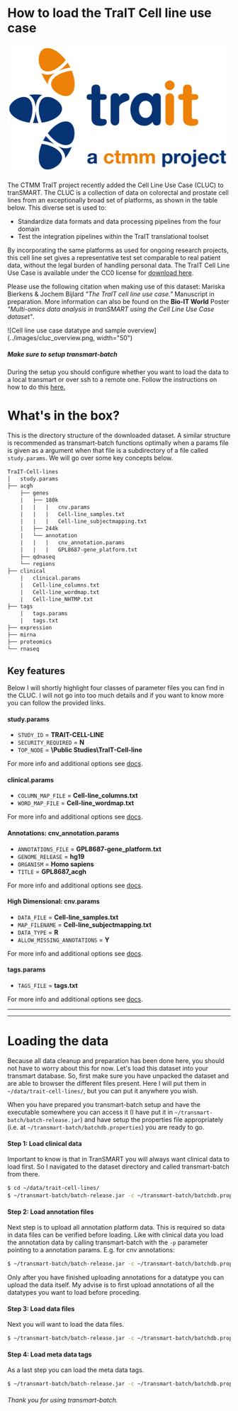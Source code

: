 # How to load the TraIT Cell line use case

![TraIT logo](../images/traitlogo2-whitespace.jpg)

The CTMM TraIT project recently added the Cell Line Use Case (CLUC) to tranSMART. The CLUC is a collection of data on colorectal and prostate cell lines from an exceptionally broad set of platforms, as shown in the table below.
This diverse set is used to:
 - Standardize data formats and data processing pipelines from the four domain
 - Test the integration pipelines within the TraIT translational toolset

By incorporating the same platforms as used for ongoing research projects, this cell line set gives a representative test set comparable to real patient data, without the legal burden of handling personal data. The TraIT Cell Line Use Case is available under the CC0 license for [download here](https://wiki.transmartfoundation.org/display/transmartwiki/Tutorial%3A+How+to+load+the+Cell+Line+Use+Case+dataset+with+transmart-data).

Please use the following citation when making use of this dataset: Mariska Bierkens & Jochem Bijlard *"The TraIT cell line use case."* Manuscript in preparation. More information can also be found on the **Bio-IT World** Poster *"Multi-omics data analysis in tranSMART using the Cell Line Use Case dataset"*.

![Cell line use case datatype and sample overview](../images/cluc_overview.png, width="50")

##### Make sure to setup transmart-batch
During the setup you should configure whether you want to load the data to a local transmart or over ssh to a remote one. Follow the instructions on how to do this [here.](../README.md)

# What's in the box?
This is the directory structure of the downloaded dataset. A similar structure is recommended as transmart-batch functions optimally when a params file is given as a argument when that file is a subdirectory of a file called `study.params`.  We will go over some key concepts below.

```
TraIT-Cell-lines
│   study.params
├── acgh
    ├── genes
    |   ├── 180k
    |   |   |   cnv.params
    |   |   |   Cell-line_samples.txt
    |   |   |   Cell-line_subjectmapping.txt
    |   ├── 244k
    |   └── annotation
    |   |   |   cnv_annotation.params
    |   |   |   GPL8687-gene_platform.txt
    ├── qdnaseq
    └── regions
├── clinical
    |   clinical.params
    |   Cell-line_columns.txt
    |   Cell-line_wordmap.txt
    |   Cell-line_NHTMP.txt
├── tags
    |   tags.params
    |   tags.txt
├── expression
├── mirna
├── proteomics
└── rnaseq
```

## Key features
Below I will shortly highlight four classes of parameter files you can find in the CLUC.  I will not go into too much details and if you want to know more you can follow the provided links.

#### study.params

* `STUDY_ID` = **TRAIT-CELL-LINE**
* `SECURITY_REQUIRED` = **N**
* `TOP_NODE` = **\Public Studies\TraIT-Cell-line**

For more info and additional options see [docs](data_formats/study-params.md).

#### clinical.params
* `COLUMN_MAP_FILE` = **Cell-line_columns.txt**
* `WORD_MAP_FILE` = **Cell-line_wordmap.txt**

For more info and additional options see [docs](data_formats/clinical.md).

#### Annotations: cnv_annotation.params

* `ANNOTATIONS_FILE` = **GPL8687-gene_platform.txt**
* `GENOME_RELEASE` = **hg19**
* `ORGANISM` = **Homo sapiens**
* `TITLE` = **GPL8687_acgh**

For more info and additional options see [docs](data_formats/annotations.md).

#### High Dimensional: cnv.params

* `DATA_FILE` = **Cell-line_samples.txt**
* `MAP_FILENAME` = **Cell-line_subjectmapping.txt**
* `DATA_TYPE` = **R**
* `ALLOW_MISSING_ANNOTATIONS` = **Y**

For more info and additional options see [docs](data_formats/hd-params.md).
#### tags.params

* `TAGS_FILE` = **tags.txt**


For more info and additional options see [docs](data_formats/tags.md).

---
---
# Loading the data

Because all data cleanup and preparation has been done here, you should not have to worry about this for now. Let's load this dataset into your transmart database. So, first make sure you have unpacked the dataset and are able to browser the different files present. Here I will put them in `~/data/trait-cell-lines/`, but you can put it anywhere you wish.

When you have prepared you transmart-batch setup and have the executable somewhere you can access it (I have put it in  `~/transmart-batch/batch-release.jar`) and have setup the properties file appropriately (i.e. at `~/transmart-batch/batchdb.properties`) you are ready to go.

#### Step 1: Load clinical data
Important to know is that in TranSMART you will always want clinical data to load first. So I navigated to the dataset directory and called transmart-batch from there.

``` sh
$ cd ~/data/trait-cell-lines/
$ ~/transmart-batch/batch-release.jar -c ~/transmart-batch/batchdb.properties -p clinical/clinical.params
```

#### Step 2: Load annotation files
Next step is to upload all annotation platform data. This is required so data in data files can be verified before loading.
Like with clinical data you load the annotation data by calling transmart-batch with the `-p` parameter pointing to a annotation params.  E.g. for cnv annotations:

``` sh
$ ~/transmart-batch/batch-release.jar -c ~/transmart-batch/batchdb.properties -p acgh/genes/annotation/cnv_annotation.params
```

Only after you have finished uploading annotations for a datatype you can upload the data itself. My advise is to first upload annotations of all the datatypes you want to load before proceding.


#### Step 3: Load data files
Next you will want to load the data files.

``` sh
$ ~/transmart-batch/batch-release.jar -c ~/transmart-batch/batchdb.properties -p acgh/genes/180k/cnv.params
```

#### Step 4: Load meta data tags
As a last step you can load the meta data tags.
``` sh
$ ~/transmart-batch/batch-release.jar -c ~/transmart-batch/batchdb.properties -p tags/tags.params
```


###### Thank you for using transmart-batch.
